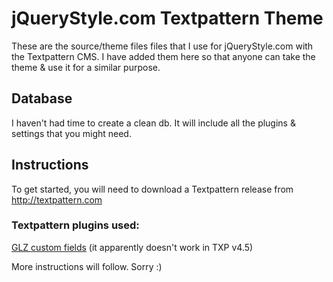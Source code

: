 # jQueryStyle.com Textpattern Theme

These are the source/theme files files that I use for jQueryStyle.com with the Textpattern CMS. I have added them here so that anyone can take the theme & use it for a similar purpose.

## Database
I haven't had time to create a clean db. It will include all the plugins & settings that you might need.

## Instructions
To get started, you will need to download a Textpattern release from http://textpattern.com

### Textpattern plugins used:
[GLZ custom fields](http://forum.textpattern.com/viewtopic.php?id=23996) (it apparently doesn't work in TXP v4.5)



More instructions will follow. Sorry :)